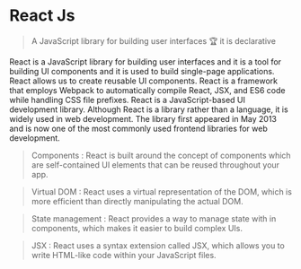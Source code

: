 # React Js

> A JavaScript library for building user interfaces 🏆 it is declarative

React is a JavaScript library for building user interfaces and it is a tool for building UI components and it is used to build single-page applications.
React allows us to create reusable UI components.
React is a framework that employs Webpack to automatically compile React, JSX, and ES6 code while handling CSS file prefixes. React is a JavaScript-based UI development library. Although React is a library rather than a language, it is widely used in web development. The library first appeared in May 2013 and is now one of the most commonly used frontend libraries for web development.

> Components : React is built around the concept of components which are self-contained UI elements that can be reused throughout your app.

> Virtual DOM : React uses a virtual representation of the DOM, which is more efficient than directly manipulating the actual DOM.

> State management : React provides a way to manage state with in components, which makes it easier to build complex UIs.

> JSX : React uses a syntax extension called JSX, which allows you to write HTML-like code within your JavaScript files.

